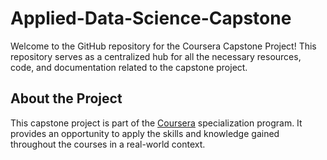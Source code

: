 # Applied-Data-Science-Capstone
Welcome to the GitHub repository for the Coursera Capstone Project! This repository serves as a centralized hub for all the necessary resources, code, and documentation related to the capstone project.

## About the Project
This capstone project is part of the [Coursera](https://www.coursera.org/) specialization program. It provides an opportunity to apply the skills and knowledge gained throughout the courses in a real-world context.
